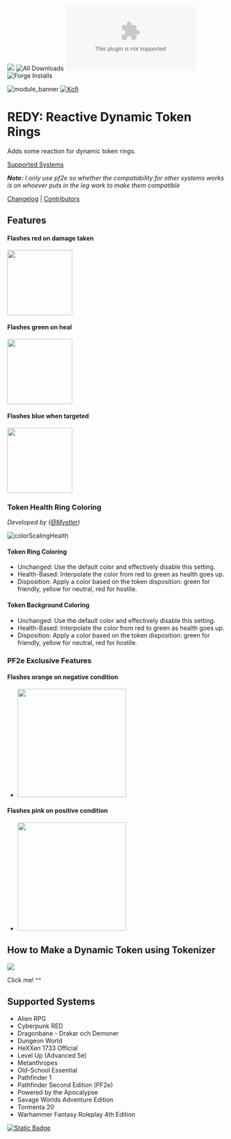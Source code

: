 ![](https://img.shields.io/badge/Foundry-v12-informational)
![All Downloads](https://img.shields.io/github/downloads/ChasarooniZ/PF2e-Reactive-Token-Ring/total?color=5e0000&label=All%20Downloads)
![Latest Release Download Count](https://img.shields.io/github/downloads/ChasarooniZ/PF2e-Reactive-Token-Ring/latest/module.zip)
![Forge Installs](https://img.shields.io/badge/dynamic/json?label=Forge%20Installs&query=package.installs&suffix=%25&url=https%3A%2F%2Fforge-vtt.com%2Fapi%2Fbazaar%2Fpackage%2Fpf2e-reactive-token-ring&colorB=4aa94a)

![module_banner](https://github.com/ChasarooniZ/pf2e-usage-updater/assets/79132112/3b2a4f8c-7ba1-4647-b073-d8ecac9d93a6)
[![Kofi](https://img.shields.io/badge/Kofi-F16061.svg?logo=ko-fi&logoColor=white)](https://ko-fi.com/Chasarooni)

# REDY: Reactive Dynamic Token Rings
Adds some reaction for dynamic token rings.

[Supported Systems](#supported-systems)

***Note:** I only use pf2e so whether the compatability for other systems works is on whoever puts in the leg work to make them compatible*

[Changelog](/CHANGELOG.md) | [Contributors](CONTRIBUTORS.md)

## Features
#### Flashes red on damage taken

<img src="https://github.com/ChasarooniZ/PF2e-Reactive-Token-Ring/assets/79132112/e87d28c6-95e9-4fa9-98f7-95ebb5faf2a2" height=150>

#### Flashes green on heal

<img src="https://github.com/ChasarooniZ/PF2e-Reactive-Token-Ring/assets/79132112/55a1c569-d2b5-4d12-824e-2f10178eddef" height=150>

#### Flashes blue when targeted

<img src="https://github.com/ChasarooniZ/PF2e-Reactive-Token-Ring/assets/79132112/a225c5e6-82e2-4e86-a9eb-b2d07d8537b9" height=150>

### Token Health Ring Coloring
*Developed by ([@Mystler](https://github.com/Mystler))*

![colorScalingHealth](https://github.com/user-attachments/assets/84c246cc-8097-4dee-8ac7-e303c4d01607)
#### Token Ring Coloring
  - Unchanged: Use the default color and effectively disable this setting.
  - Health-Based: Interpolate the color from red to green as health goes up.
  - Disposition: Apply a color based on the token disposition: green for friendly, yellow for neutral, red for hostile.
#### Token Background Coloring
  - Unchanged: Use the default color and effectively disable this setting.
  - Health-Based: Interpolate the color from red to green as health goes up.
  - Disposition: Apply a color based on the token disposition: green for friendly, yellow for neutral, red for hostile.


### PF2e Exclusive Features
#### Flashes orange on negative condition
  - <img src="https://github.com/ChasarooniZ/PF2e-Reactive-Token-Ring/assets/79132112/598c187e-5044-4ce2-b3d7-40d887522f44" height=250>
#### Flashes pink on positive condition
  - <img src="https://github.com/ChasarooniZ/PF2e-Reactive-Token-Ring/assets/79132112/b766645e-4bfd-4198-b1bb-e36e99ea6e96" height=250>

## How to Make a Dynamic Token using Tokenizer
[<img src="https://img.youtube.com/vi/P7Ot2YipUjU/0.jpg">](https://youtu.be/P7Ot2YipUjU?si=I2VRDQexxBJybVRc)

Click me! ^^

## Supported Systems
- Alien RPG
- Cyberpunk RED
- Dragonbane - Drakar och Demoner
- Dungeon World
- HeXXen 1733 Official
- Level Up (Advanced 5e)
- Metanthropes
- Old-School Essential
- Pathfinder 1
- Pathfinder Second Edition (PF2e)
- Powered by the Apocalypse
- Savage Worlds Adventure Edition
- Tormenta 20
- Warhammer Fantasy Roleplay 4th Edition

[![Static Badge](https://img.shields.io/badge/Add%20your%20System-009900?logo=github)](https://github.com/ChasarooniZ/PF2e-Reactive-Token-Ring/issues/new?assignees=ChasarooniZ&labels=sys-support&projects=&template=add-support-for-a-system.md&title=%5BSystem+Support%5D+)

